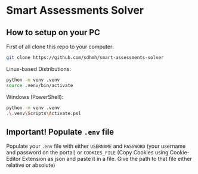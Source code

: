 # Smart Assessments Solver

## How to setup on your PC

First of all clone this repo to your computer:

```bash
git clone https://github.com/sdhmh/smart-assessments-solver
```

Linux-based Distributions:

```bash
python -m venv .venv
source .venv/bin/activate
```

Windows (PowerShell):

```bash
python -m venv .venv
.\.venv\Scripts\Activate.psl
```

## Important! Populate `.env` file
Populate your `.env` file with either `USERNAME` and `PASSWORD` (your username and password on the portal) or `COOKIES_FILE` (Copy Cookies using Cookie-Editor Extension as json and paste it in a file. Give the path to that file either relative or absolute)
